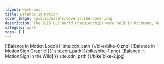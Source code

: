 ```yaml
---
layout: work-post
title: Balance in Motion
cover_image: /public/assets/covers/bike-cover.png
description: The 2015 UCI World Championships were held in Richmond, VA last September. To commemorate the history of cycling, the Branch Museum curated an exhibit open to the public before and during the races. The logo and signage were used to promote the event for its international guests throughout Richmond.
category: work
tags: [ ]
---
```


![Balance in Motion Logo]({{ site.cdn_path }}/bike/bike-0.png)
![Balance in Motion Sign Graphic]({{ site.cdn_path }}/bike/bike-1.png)
![Balance in Motion Sign in the Wild]({{ site.cdn_path }}/bike/bike-2.jpg)
